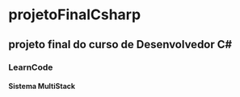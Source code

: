 # projetoFinalCsharp
## projeto final do curso de Desenvolvedor C#
### LearnCode
#### Sistema MultiStack 
